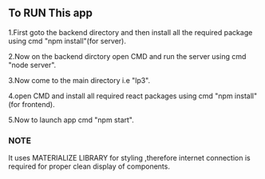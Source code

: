 ## To RUN This app

1.First goto the backend directory and then install all the required package using cmd "npm install"(for server).<br />

2.Now on the backend dirctory open CMD and run the server using cmd "node server".<br/>

3.Now come to the main directory i.e "lp3".<br/>

4.open CMD and install all required react packages using cmd "npm install"(for frontend).<br/>

5.Now to launch app cmd "npm start".<br/>

### NOTE

It uses MATERIALIZE LIBRARY for styling ,therefore internet connection is required for proper clean display of components.<br/>
